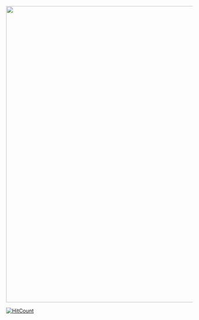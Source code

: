 


<img src="https://i.imgur.com/59HW2ZP.jpg?2" width="800" height="800" />


[![HitCount](http://hits.dwyl.com/BMariscal/BMariscal.svg)](http://hits.dwyl.com/BMariscal/BMariscal)



